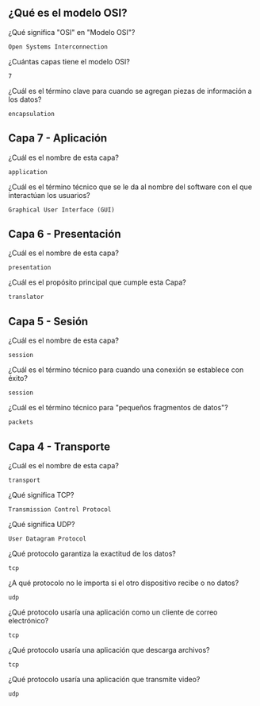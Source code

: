 ##  ¿Qué es el modelo OSI?

¿Qué significa "OSI" en "Modelo OSI"?

    Open Systems Interconnection

¿Cuántas capas tiene el modelo OSI?

    7

¿Cuál es el término clave para cuando se agregan piezas de información a los datos?

    encapsulation

## Capa 7 - Aplicación

¿Cuál es el nombre de esta capa?

    application

¿Cuál es el término técnico que se le da al nombre del software con el que interactúan los usuarios?

    Graphical User Interface (GUI)

##  Capa 6 - Presentación

¿Cuál es el nombre de esta capa?

    presentation

¿Cuál es el propósito principal que cumple esta Capa?

    translator

## Capa 5 - Sesión

¿Cuál es el nombre de esta capa?

    session

¿Cuál es el término técnico para cuando una conexión se establece con éxito?

    session

¿Cuál es el término técnico para "pequeños fragmentos de datos"?

    packets

## Capa 4 - Transporte

¿Cuál es el nombre de esta capa?

    transport

¿Qué significa TCP?

    Transmission Control Protocol

¿Qué significa UDP?

    User Datagram Protocol

¿Qué protocolo garantiza la exactitud de los datos?

    tcp

¿A qué protocolo no le importa si el otro dispositivo recibe o no datos?

    udp

¿Qué protocolo usaría una aplicación como un cliente de correo electrónico?

    tcp

¿Qué protocolo usaría una aplicación que descarga archivos?

    tcp

¿Qué protocolo usaría una aplicación que transmite video?

    udp

